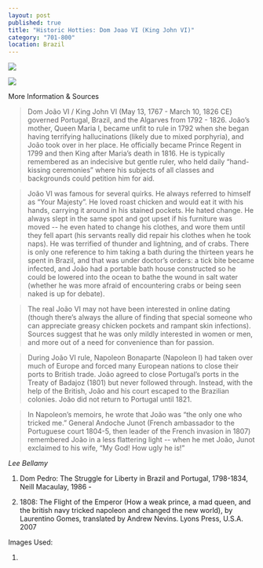 ```yaml
---
layout: post
published: true
title: "Historic Hotties: Dom Joao VI (King John VI)"
category: "701-800"
location: Brazil
---
```






![]({{site.baseurl}}/images/1808Historic%20HottiesDomJoaoVI.svg)

![]({{site.baseurl}}/images/1808Historic%20HottiesDomJoaoVIPhotos.svg)

More Information & Sources

> Dom João VI / King John VI (May 13, 1767 - March 10, 1826 CE) governed Portugal, Brazil, and the Algarves from 1792 - 1826. João’s mother, Queen Maria I, became unfit to rule in 1792 when she began having terrifying hallucinations (likely due to mixed porphyria), and João took over in her place. He officially became Prince Regent in 1799 and then King after Maria’s death in 1816. He is typically remembered as an indecisive but gentle ruler, who held daily “hand-kissing ceremonies” where his subjects of all classes and backgrounds could petition him for aid.

> João VI was famous for several quirks. He always referred to himself as “Your Majesty”. He loved roast chicken and would eat it with his hands, carrying it around in his stained pockets. He hated change. He always slept in the same spot and got upset if his furniture was moved -- he even hated to change his clothes, and wore them until they fell apart (his servants really did repair his clothes when he took naps). He was terrified of thunder and lightning, and of crabs. There is only one reference to him taking a bath during the thirteen years he spent in Brazil, and that was under doctor’s orders: a tick bite became infected, and João had a portable bath house constructed so he could be lowered into the ocean to bathe the wound in salt water (whether he was more afraid of encountering crabs or being seen naked is up for debate).

> The real João VI may not have been interested in online dating (though there’s always the allure of finding that special someone who can appreciate greasy chicken pockets and rampant skin infections). Sources suggest that he was only mildly interested in women or men, and more out of a need for convenience than for passion.

> During João VI rule, Napoleon Bonaparte (Napoleon I) had taken over much of Europe and forced many European nations to close their ports to British trade. João agreed to close Portugal’s ports in the Treaty of Badajoz (1801)  but never followed through. Instead, with the help of the British, João and his court escaped to the Brazilian colonies. João did not return to Portugal until 1821.

> In Napoleon’s memoirs, he wrote that João was “the only one who tricked me.” General Andoche Junot (French ambassador to the Portuguese court 1804-5, then leader of the French invasion in 1807) remembered João in a less flattering light -- when he met João, Junot exclaimed to his wife, “My God! How ugly he is!”

_Lee Bellamy_

1. Dom Pedro: The Struggle for Liberty in Brazil and Portugal, 1798-1834, Neill Macaulay, 1986 - 

2. 1808: The Flight of the Emperor (How a weak prince, a mad queen, and the british navy tricked napoleon and changed the new world), by Laurentino Gomes, translated by Andrew Nevins. Lyons Press, U.S.A. 2007

Images Used:

1.
